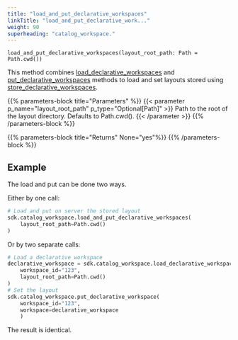 ```yaml
---
title: "load_and_put_declarative_workspaces"
linkTitle: "load_and_put_declarative_work..."
weight: 90
superheading: "catalog_workspace."
---
```




``load_and_put_declarative_workspaces(layout_root_path: Path = Path.cwd())``

This method combines [load_declarative_workspaces](../load_declarative_workspaces) and [put_declarative_workspaces](../put_declarative_workspaces) methods to load and
set layouts stored using [store_declarative_workspaces](../store_declarative_workspaces).

{{% parameters-block title="Parameters" %}}
{{< parameter p_name="layout_root_path" p_type="Optional[Path]" >}}
Path to the root of the layout directory. Defaults to Path.cwd().
{{< /parameter >}}
{{% /parameters-block %}}

{{% parameters-block title="Returns" None="yes"%}}
{{% /parameters-block %}}

## Example

The load and put can be done two ways.

Either by one call:

```Python
# Load and put on server the stored layout
sdk.catalog_workspace.load_and_put_declarative_workspaces(
    layout_root_path=Path.cwd()
)
```

Or by two separate calls:

```Python
# Load a declarative workspace
declarative_workspace = sdk.catalog_workspace.load_declarative_workspace(
    workspace_id="123",
    layout_root_path=Path.cwd()
)
# Set the layout
sdk.catalog_workspace.put_declarative_workspace(
    workspace_id="123",
    workspace=declarative_workspace
    )
```

The result is identical.
